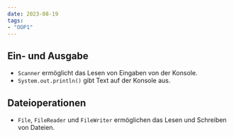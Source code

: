 ```yaml
---
date: 2023-08-19
tags:
- "OOP1"
---
```

## Ein- und Ausgabe 
- <code>Scanner</code> ermöglicht das Lesen von Eingaben von der Konsole.
- <code>System.out.println()</code> gibt Text auf der Konsole aus.

## Dateioperationen
- `File`, `FileReader` und `FileWriter` ermöglichen das Lesen und Schreiben von Dateien.
